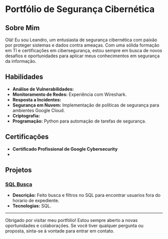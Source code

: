 # Portfólio de Segurança Cibernética

## Sobre Mim
Olá! Eu sou Leandro, um entusiasta de segurança cibernética com paixão por proteger sistemas e dados contra ameaças. Com uma sólida formação em TI e certificações em cibersegurança, estou sempre em busca de novos desafios e oportunidades para aplicar meus conhecimentos em segurança da informação.

## Habilidades
- **Análise de Vulnerabilidades:** 
- **Monitoramento de Redes:** Experiência com Wireshark.
- **Resposta a Incidentes:** 
- **Segurança em Nuvem:** Implementação de políticas de segurança para ambientes Google Cloud.
- **Criptografia:** 
- **Programação:** Python para automação de tarefas de segurança.

## Certificações
- **Certificado Profissional de Google Cybersecurity**
- 

## Projetos
### [SQL Busca](https://github.com/Mutengp/Portifolio-Seguranca-Cibernetica/blob/main/Portifolio%20-%20SQL%20query%20GoogleCyber.pdf)
- **Descrição:** Feito busca e filtros no SQL para encontrar usuarios fora do horario de expediente.
- **Tecnologias:** SQL.

---------------------------------------------

Obrigado por visitar meu portfólio! Estou sempre aberto a novas oportunidades e colaborações. Se você tiver qualquer pergunta ou proposta, sinta-se à vontade para entrar em contato.
